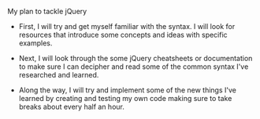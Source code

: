 My plan to tackle jQuery

* First, I will try and get myself familiar with the syntax. I will look for resources that introduce some concepts and ideas with specific examples.

* Next, I will look through the some jQuery cheatsheets or documentation to make sure I can decipher and read some of the common syntax I've researched and learned.

* Along the way, I will try and implement some of the new things I've learned by creating and testing my own code making sure to take breaks about every half an hour. 

